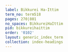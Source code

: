 ```yaml
---
label: Bikkurei Ha-Ittim
term_no: term518
pages: 270|801
no_spaces: BikkureiHaIttim
pid: bikkureihaittim
order: '0102'
layout: generic_index_term
collection: index-headings
---
```

